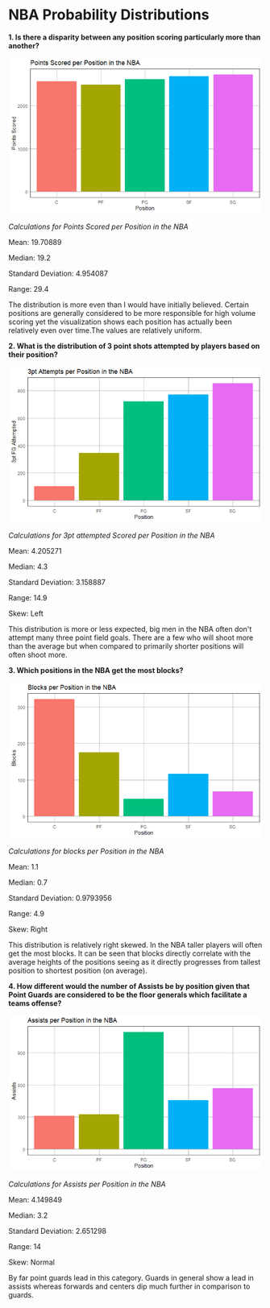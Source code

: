 # NBA Probability Distributions

**1. Is there a disparity between any position scoring particularly more than another?**

![JFrameSS](https://raw.githubusercontent.com/AndhyGomez/NBA-ProbabilityDistributions/main/images/pts.png)

*Calculations for Points Scored per Position in the NBA* 

Mean:  19.70889 

Median:  19.2 

Standard Deviation:  4.954087 

Range:  29.4 

The distribution is more even than I would have initially believed. Certain positions are generally considered to be more responsible for high volume scoring yet the visualization shows each position has actually been relatively even over time.The values are relatively uniform.


**2. What is the distribution of 3 point shots attempted by players based on their position?**

![JFrameSS](https://raw.githubusercontent.com/AndhyGomez/NBA-ProbabilityDistributions/main/images/3ptA.png)

*Calculations for 3pt attempted Scored per Position in the NBA* 

Mean:  4.205271 

Median:  4.3 

Standard Deviation:  3.158887 

Range:  14.9 

Skew: Left 

This distribution is more or less expected, big men in the NBA often don't attempt many three point field goals. There are a few who will shoot more than the average but when compared to primarily shorter positions will often shoot more.


**3. Which positions in the NBA get the most blocks?**

![JFrameSS](https://raw.githubusercontent.com/AndhyGomez/NBA-ProbabilityDistributions/main/images/blks.png)

*Calculations for blocks per Position in the NBA* 

Mean:  1.1 

Median:  0.7 

Standard Deviation:  0.9793956 

Range:  4.9 

Skew: Right 

This distribution is relatively right skewed. In the NBA taller players will often get the most blocks. It can be seen that blocks directly correlate with the average heights of the positions seeing as it directly progresses from tallest position to shortest position (on average).


**4. How different would the number of Assists be by position given that Point Guards are considered to be the floor generals which facilitate a teams offense?**

![JFrameSS](https://raw.githubusercontent.com/AndhyGomez/NBA-ProbabilityDistributions/main/images/asts.png)

*Calculations for Assists per Position in the NBA* 

Mean:  4.149849 

Median:  3.2 

Standard Deviation:  2.651298 

Range:  14 

Skew: Normal 

By far point guards lead in this category. Guards in general show a lead in assists whereas forwards and centers dip much further in comparison to guards.
